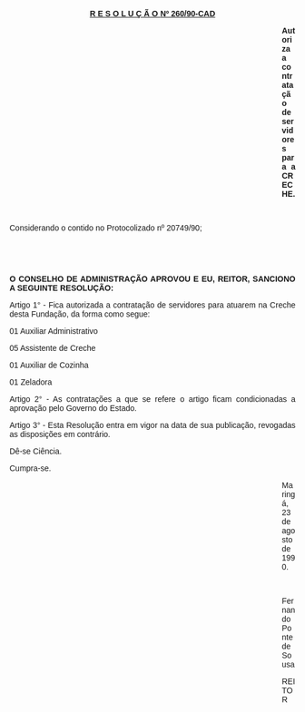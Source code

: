 <BODY>

<B><U><FONT FACE="Arial"><P ALIGN="CENTER">R E S O L U &Ccedil; &Atilde; O </U> <U>Nº  260/90-CAD</P>
</U><P ALIGN="CENTER"></P><DIR>
<DIR>
<DIR>
<DIR>
<DIR>
<DIR>
<DIR>
<DIR>
<DIR>
<DIR>
<DIR>
<DIR>

<P ALIGN="JUSTIFY">Autoriza a contrata&ccedil;&atilde;o de servidores para a CRECHE.</P>
<P ALIGN="JUSTIFY"></P>
<P ALIGN="JUSTIFY">&nbsp;</P></DIR>
</DIR>
</DIR>
</DIR>
</DIR>
</DIR>
</DIR>
</DIR>
</DIR>
</DIR>
</DIR>
</DIR>

</B><P ALIGN="JUSTIFY">Considerando o contido no Protocolizado nº 20749/90;</P>
<P ALIGN="JUSTIFY"></P>
<P ALIGN="JUSTIFY">&nbsp;</P>
<P ALIGN="JUSTIFY">&nbsp;</P>
<B><P ALIGN="JUSTIFY">O CONSELHO DE ADMINISTRA&Ccedil;&Atilde;O APROVOU E EU, REITOR, SANCIONO A SEGUINTE RESOLU&Ccedil;&Atilde;O:</P>
</B><P ALIGN="JUSTIFY"></P>
<P ALIGN="JUSTIFY">Artigo 1° - Fica autorizada a contrata&ccedil;&atilde;o de servidores para atuarem na Creche desta Funda&ccedil;&atilde;o, da forma como segue: </P>
<P ALIGN="JUSTIFY">01 Auxiliar Administrativo</P>
<P ALIGN="JUSTIFY">05 Assistente de Creche</P>
<P ALIGN="JUSTIFY">01 Auxiliar de Cozinha</P>
<P ALIGN="JUSTIFY">01 Zeladora</P>
<P ALIGN="JUSTIFY">Artigo 2° - As contrata&ccedil;&otilde;es a que se refere o artigo ficam condicionadas a aprova&ccedil;&atilde;o pelo Governo do Estado.</P>
<P ALIGN="JUSTIFY">Artigo 3° - Esta Resolu&ccedil;&atilde;o entra em vigor na data de sua publica&ccedil;&atilde;o, revogadas as disposi&ccedil;&otilde;es em contr&aacute;rio.</P>
<P ALIGN="JUSTIFY">D&ecirc;-se Ci&ecirc;ncia.</P>
<P ALIGN="JUSTIFY">Cumpra-se.</P>
<P ALIGN="JUSTIFY"></P><DIR>
<DIR>
<DIR>
<DIR>
<DIR>
<DIR>
<DIR>
<DIR>
<DIR>
<DIR>
<DIR>
<DIR>

<P ALIGN="JUSTIFY">Maring&aacute;, 23 de agosto de 1990.</P>
<P ALIGN="JUSTIFY"></P>
<P ALIGN="JUSTIFY">&nbsp;</P>
<P ALIGN="JUSTIFY">Fernando Ponte de Sousa</P>
<P ALIGN="JUSTIFY">REITOR</P>
<P ALIGN="JUSTIFY"></P></DIR>
</DIR>
</DIR>
</DIR>
</DIR>
</DIR>
</DIR>
</DIR>
</DIR>
</DIR>
</DIR>
</DIR>
</FONT></BODY>
